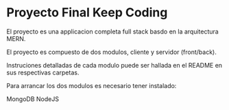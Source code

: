 # Proyecto Final Keep Coding

El proyecto es una applicacion completa full stack basdo en la arquitectura MERN.

El proyecto es compuesto de dos modulos, cliente y servidor (front/back).

Instruciones detalladas de cada modulo puede ser hallada en el README en sus respectivas carpetas.

Para arrancar los dos modulos es necesario tener instalado:

MongoDB
NodeJS